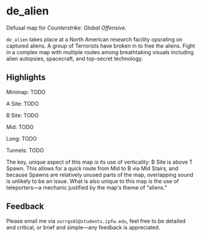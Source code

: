 # de_alien

Defusal map for *Counterstrike: Global Offensive*.

`de_alien` takes place at a North American research facility opsrating on captured aliens.  A group of Terrorists have broken in to free the aliens.  Fight in a complex map with multiple routes among breathtaking visuals including alien autopsies, spacecraft, and top-secret technology.

## Highlights

Minimap:
TODO

A Site:
TODO

B Site:
TODO

Mid:
TODO

Long:
TODO

Tunnels:
TODO

The key, unique aspect of this map is its use of verticality: B Site is above T Spawn.  This allows for a quick route from Mid to B via Mid Stairs, and because Spawns are relatively unused parts of the map, overlapping sound is unlikely to be an issue.  What is also unique to this map is the use of teleporters—a mechanic justified by the map's theme of "aliens."

## Feedback

Please email me via `sorrgs01@students.ipfw.edu`, feel free to be detailed and critical, or brief and simple—any feedback is appreciated.
